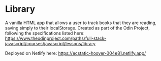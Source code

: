 # Library

A vanilla HTML app that allows a user to track books that they are reading, saving simply to their localStorage. Created as part of the Odin Project, following the specifications listed here: https://www.theodinproject.com/paths/full-stack-javascript/courses/javascript/lessons/library

Deployed on Netlify here: https://ecstatic-hoover-004e81.netlify.app/
